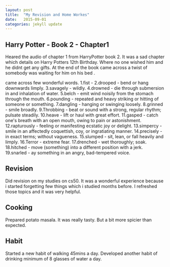 ```yaml
---
layout: post
title:  "My Revision and Home Workes"
date:   2015-09-01 
categories: jekyll update
---
```


 
 
 <h2>Harry Potter - Book 2 - Chapter1</h2>
 <p> 
 Heared the audio of chapter 1 from HarryPotter book 2.
 It was a sad chapter which details on Harry Potters 12th Birthday.
 Where no one wished him and he didnt get any gifts.
 At the end of the book came across a twist of 
 somebody was waiting for him on his bed .
 
 came across few wonderful words.
 1.fist - 
 2.drooped - bend or hang downwards limply.
 3.savagely - wildly.
 4.drowned - die through submersion in and inhalation of water.
 5.belch - emit wind noisily from the stomach through the mouth.
 6.pounding - repeated and heavy striking or hitting of someone or something.
 7.dangling - hanging or swinging loosely.
 8.grinned - smile broadly.
 9.Throbbing - beat or sound with a strong, regular rhythm; pulsate steadily.
 10.heave - lift or haul with great effort.
 11.gasped - catch one's breath with an open mouth, owing to pain or astonishment.
 12.rapturously - feeling or manifesting ecstatic joy or delight.
 13.simpercy - smile in an affectedly coquettish, coy, or ingratiating manner.
 14.precisely - in exact terms; without vagueness.
 15.slumped - sit, lean, or fall heavily and limply.
 16.Terror - extreme fear.
 17.drenched - wet thoroughly; soak.
 18.hitched - move (something) into a different position with a jerk.
 19.snarled - ay something in an angry, bad-tempered voice.
 
 </p>
 
 <h2>Revision</h2>
 <p>
 Did revision on my studies on cs50.
 It was a wonderful experience because i started 
 forgetting few things which i studied months before.
 I refreshed those topics and it was very helpful.
 </p>
 
 <h2>Cooking</h2>
 <p>
 Prepared potato masala.
 It was really tasty.
 But a bit more spicier than expected.
 </p>
 
 <h2>Habit</h2>
 <p>
 Started a new habit of walking 45mins a day.
 Developed another habit of drinking minimum of
 8 glasses of water a day.
 </p>
 
 
 
 
  
  
 
 

